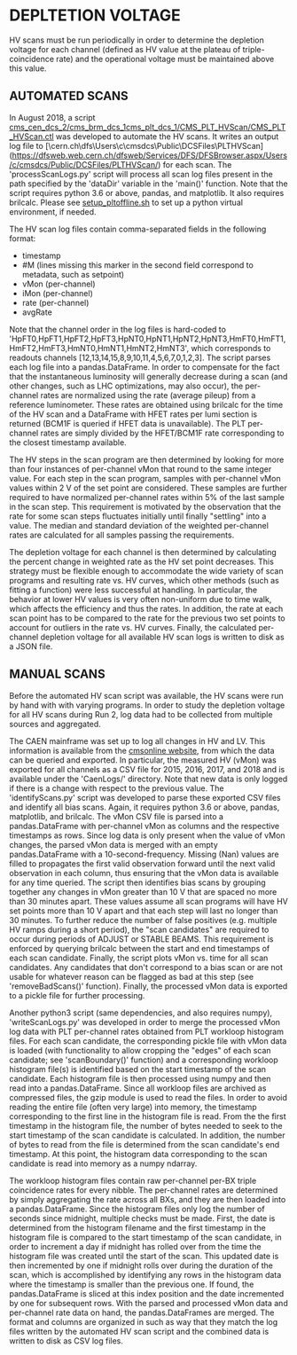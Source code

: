 # DEPLTETION VOLTAGE

HV scans must be run periodically in order to determine the depletion voltage for each channel (defined as HV value at the plateau of triple-coincidence rate) and the operational voltage must be maintained above this value.

## AUTOMATED SCANS

In August 2018, a script [cms_cen_dcs_2/cms_brm_dcs_1cms_plt_dcs_1/CMS_PLT_HVScan/CMS_PLT_HVScan.ctl](https://gitlab.cern.ch/CMSDCS/DCS/DCS_COMPONENTS/BRM/CMS_PLT_HVScan/) was developed to automate the HV scans. It writes an output log file to [\\cern.ch\dfs\Users\c\cmsdcs\Public\DCSFiles\PLTHVScan\](https://dfsweb.web.cern.ch/dfsweb/Services/DFS/DFSBrowser.aspx/Users/c/cmsdcs/Public/DCSFiles/PLTHVScan/) for each scan. The 'processScanLogs.py' script will process all scan log files present in the path specified by the 'dataDir' variable in the 'main()' function. Note that the script requires python 3.6 or above, pandas, and matplotlib. It also requires brilcalc. Please see [setup_pltoffline.sh](https://github.com/cmsplt/PLTOffline/blob/master/setup_pltoffline.sh) to set up a python virtual environment, if needed.

The HV scan log files contain comma-separated fields in the following format:
* timestamp
* #M (lines missing this marker in the second field correspond to metadata, such as setpoint)
* vMon (per-channel)
* iMon (per-channel)
* rate (per-channel)
* avgRate

Note that the channel order in the log files is hard-coded to 'HpFT0,HpFT1,HpFT2,HpFT3,HpNT0,HpNT1,HpNT2,HpNT3,HmFT0,HmFT1,HmFT2,HmFT3,HmNT0,HmNT1,HmNT2,HmNT3', which corresponds to readouts channels [12,13,14,15,8,9,10,11,4,5,6,7,0,1,2,3]. The script parses each log file into a pandas.DataFrame. In order to compensate for the fact that the instantaneous luminosity will generally decrease during a scan (and other changes, such as LHC optimizations, may also occur), the per-channel rates are normalized using the rate (average pileup) from a reference luminometer. These rates are obtained using brilcalc for the time of the HV scan and a DataFrame with HFET rates per lumi section is returned (BCM1F is queried if HFET data is unavailable). The PLT per-channel rates are simply divided by the HFET/BCM1F rate corresponding to the closest timestamp available.

The HV steps in the scan program are then determined by looking for more than four instances of per-channel vMon that round to the same integer value. For each step in the scan program, samples with per-channel vMon values within 2 V of the set point are considered. These samples are further required to have normalized per-channel rates within 5% of the last sample in the scan step. This requirement is motivated by the observation that the rate for some scan steps fluctuates initially until finally "settling" into a value. The median and standard deviation of the weighted per-channel rates are calculated for all samples passing the requirements.

The depletion voltage for each channel is then determined by calculating the percent change in weighted rate as the HV set point decreases. This strategy must be flexible enough to accommodate the wide variety of scan programs and resulting rate vs. HV curves, which other methods (such as fitting a function) were less successful at handling. In particular, the behavior at lower HV values is very often non-uniform due to time walk, which affects the efficiency and thus the rates. In addition, the rate at each scan point has to be compared to the rate for the previous two set points to account for outliers in the rate vs. HV curves. Finally, the calculated per-channel depletion voltage for all available HV scan logs is written to disk as a JSON file.

## MANUAL SCANS

Before the automated HV scan script was available, the HV scans were run by hand with with varying programs. In order to study the depletion voltage for all HV scans during Run 2, log data had to be collected from multiple sources and aggregated.

The CAEN mainframe was set up to log all changes in HV and LV. This information is available from the [cmsonline website](https://cmsonline.cern.ch/webcenter/portal/cmsonline/pages_services/brilinfo), from which the data can be queried and exported. In particular, the measured HV (vMon) was exported for all channels as a CSV file for 2015, 2016, 2017, and 2018 and is available under the 'CaenLogs/' directory. Note that new data is only logged if there is a change with respect to the previous value. The 'identifyScans.py' script was developed to parse these exported CSV files and identify all bias scans. Again, it requires python 3.6 or above, pandas, matplotlib, and brilcalc. The vMon CSV file is parsed into a pandas.DataFrame with per-channel vMon as columns and the respective timestamps as rows. Since log data is only present when the value of vMon changes, the parsed vMon data is merged with an empty pandas.DataFrame with a 10-second-frequency. Missing (Nan) values are filled to propagates the first valid observation forward until the next valid observation in each column, thus ensuring that the vMon data is available for any time queried. The script then identifies bias scans by grouping together any changes in vMon greater than 10 V that are spaced no more than 30 minutes apart. These values assume all scan programs will have HV set points more than 10 V apart and that each step will last no longer than 30 minutes. To further reduce the number of false positives (e.g. multiple HV ramps during a short period), the "scan candidates" are required to occur during periods of ADJUST or STABLE BEAMS. This requirement is enforced by querying brilcalc between the start and end timestamps of each scan candidate. Finally, the script plots vMon vs. time for all scan candidates. Any candidates that don't correspond to a bias scan or are not usable for whatever reason can be flagged as bad at this step (see 'removeBadScans()' function). Finally, the processed vMon data is exported to a pickle file for further processing.

Another python3 script (same dependencies, and also requires numpy), 'writeScanLogs.py' was developed in order to merge the processed vMon log data with PLT per-channel rates obtained from PLT workloop histogram files. For each scan candidate, the corresponding pickle file with vMon data is loaded (with functionality to allow cropping the "edges" of each scan candidate; see 'scanBoundary()' function) and a corresponding workloop histogram file(s) is identified based on the start timestamp of the scan candidate. Each histogram file is then processed using numpy and then read into a pandas.DataFrame. Since all workloop files are archived as compressed files, the gzip module is used to read the files. In order to avoid reading the entire file (often very large) into memory, the timestamp corresponding to the first line in the histogram file is read. From the the first timestamp in the histogram file, the number of bytes needed to seek to the start timestamp of the scan candidate is calculated. In addition, the number of bytes to read from the file is determined from the scan candidate's end timestamp. At this point, the histogram data corresponding to the scan candidate is read into memory as a numpy ndarray.

The workloop histogram files contain raw per-channel per-BX triple coincidence rates for every nibble. The per-channel rates are determined by simply aggregating the rate across all BXs, and they are then loaded into a pandas.DataFrame. Since the histogram files only log the number of seconds since midnight, multiple checks must be made. First, the date is determined from the histogram filename and the first timestamp in the histogram file is compared to the start timestamp of the scan candidate, in order to increment a day if midnight has rolled over from the time the histogram file was created until the start of the scan. This updated date is then incremented by one if midnight rolls over during the duration of the scan, which is accomplished by identifying any rows in the histogram data where the timestamp is smaller than the previous one. If found, the pandas.DataFrame is sliced at this index position and the date incremented by one for subsequent rows. With the parsed and processed vMon data and per-channel rate data on hand, the pandas.DataFrames are merged. The format and columns are organized in such as way that they match the log files written by the automated HV scan script and the combined data is written to disk as CSV log files.
